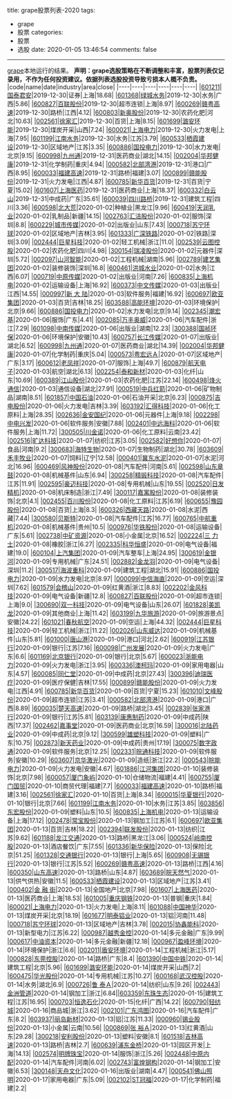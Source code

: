 
title: grape股票列表-2020
tags:
  - grape
  - 股票
categories:
  - 股票
  - 选股
date: 2020-01-05 13:46:54
comments: false

---

[grape](https://github.com/bejondshao/grape)本地运行的结果。
**声明：grape选股策略在不断调整和丰富，股票列表仅记录用，不作为任何投资建议。依据列表选股投资导致亏损本人概不负责。**
|code|name|date|industry|area|close|
|----|----|----|----|----|----|
|[601211](https://xueqiu.com/s/sh601211)|[国泰君安](https://www.lixinger.com/analytics/company/sh/601211/601211/detail/shareholders/nolimit)|2019-12-30|证券|上海|18.68|
|[601368](https://xueqiu.com/s/sh601368)|[绿城水务](https://www.lixinger.com/analytics/company/sh/601368/601368/detail/shareholders/nolimit)|2019-12-30|水务|广西|5.86|
|[600827](https://xueqiu.com/s/sh600827)|[百联股份](https://www.lixinger.com/analytics/company/sh/600827/600827/detail/shareholders/nolimit)|2019-12-30|超市连锁|上海|8.97|
|[600269](https://xueqiu.com/s/sh600269)|[赣粤高速](https://www.lixinger.com/analytics/company/sh/600269/600269/detail/shareholders/nolimit)|2019-12-30|路桥|江西|4.12|
|[600803](https://xueqiu.com/s/sh600803)|[新奥股份](https://www.lixinger.com/analytics/company/sh/600803/600803/detail/shareholders/nolimit)|2019-12-30|农药化肥|河北|10.63|
|[002561](https://xueqiu.com/s/sz002561)|[徐家汇](https://www.lixinger.com/analytics/company/sz/002561/256/detail/shareholders/nolimit)|2019-12-30|百货|上海|8.15|
|[601699](https://xueqiu.com/s/sh601699)|[潞安环能](https://www.lixinger.com/analytics/company/sh/601699/601699/detail/shareholders/nolimit)|2019-12-30|煤炭开采|山西|7.24|
|[600021](https://xueqiu.com/s/sh600021)|[上海电力](https://www.lixinger.com/analytics/company/sh/600021/600021/detail/shareholders/nolimit)|2019-12-30|火力发电|上海|7.95|
|[601199](https://xueqiu.com/s/sh601199)|[江南水务](https://www.lixinger.com/analytics/company/sh/601199/601199/detail/shareholders/nolimit)|2019-12-30|水务|江苏|3.79|
|[600533](https://xueqiu.com/s/sh600533)|[栖霞建设](https://www.lixinger.com/analytics/company/sh/600533/600533/detail/shareholders/nolimit)|2019-12-30|区域地产|江苏|3.35|
|[600886](https://xueqiu.com/s/sh600886)|[国投电力](https://www.lixinger.com/analytics/company/sh/600886/600886/detail/shareholders/nolimit)|2019-12-30|水力发电|北京|9.15|
|[600998](https://xueqiu.com/s/sh600998)|[九州通](https://www.lixinger.com/analytics/company/sh/600998/600998/detail/shareholders/nolimit)|2019-12-31|医药商业|湖北|14.15|
|[002004](https://xueqiu.com/s/sz002004)|[华邦健康](https://www.lixinger.com/analytics/company/sz/002004/2004/detail/shareholders/nolimit)|2019-12-31|化学制药|重庆|4.94|
|[000582](https://xueqiu.com/s/sz000582)|[北部湾港](https://www.lixinger.com/analytics/company/sz/000582/582/detail/shareholders/nolimit)|2019-12-31|港口|广西|8.95|
|[600033](https://xueqiu.com/s/sh600033)|[福建高速](https://www.lixinger.com/analytics/company/sh/600033/600033/detail/shareholders/nolimit)|2019-12-31|路桥|福建|3.07|
|[000899](https://xueqiu.com/s/sz000899)|[赣能股份](https://www.lixinger.com/analytics/company/sz/000899/899/detail/shareholders/nolimit)|2019-12-31|火力发电|江西|4.87|
|[600785](https://xueqiu.com/s/sh600785)|[新华百货](https://www.lixinger.com/analytics/company/sh/600785/600785/detail/shareholders/nolimit)|2019-12-31|百货|宁夏|15.02|
|[601607](https://xueqiu.com/s/sh601607)|[上海医药](https://www.lixinger.com/analytics/company/sh/601607/601607/detail/shareholders/nolimit)|2019-12-31|医药商业|上海|18.37|
|[600332](https://xueqiu.com/s/sh600332)|[白云山](https://www.lixinger.com/analytics/company/sh/600332/600332/detail/shareholders/nolimit)|2019-12-31|中成药|广东|35.61|
|[600039](https://xueqiu.com/s/sh600039)|[四川路桥](https://www.lixinger.com/analytics/company/sh/600039/600039/detail/shareholders/nolimit)|2019-12-31|建筑工程|四川|3.36|
|[600598](https://xueqiu.com/s/sh600598)|[北大荒](https://www.lixinger.com/analytics/company/sh/600598/600598/detail/shareholders/nolimit)|2020-01-02|种植业|黑龙江|9.96|
|[600419](https://xueqiu.com/s/sh600419)|[天润乳业](https://www.lixinger.com/analytics/company/sh/600419/600419/detail/shareholders/nolimit)|2020-01-02|乳制品|新疆|14.15|
|[002763](https://xueqiu.com/s/sz002763)|[汇洁股份](https://www.lixinger.com/analytics/company/sz/002763/2763/detail/shareholders/nolimit)|2020-01-02|服饰|深圳|8.8|
|[600229](https://xueqiu.com/s/sh600229)|[城市传媒](https://www.lixinger.com/analytics/company/sh/600229/600229/detail/shareholders/nolimit)|2020-01-02|出版业|山东|7.43|
|[000718](https://xueqiu.com/s/sz000718)|[苏宁环球](https://www.lixinger.com/analytics/company/sz/000718/718/detail/shareholders/nolimit)|2020-01-02|区域地产|吉林|3.95|
|[601333](https://xueqiu.com/s/sh601333)|[广深铁路](https://www.lixinger.com/analytics/company/sh/601333/601333/detail/shareholders/nolimit)|2020-01-02|铁路|深圳|3.09|
|[002444](https://xueqiu.com/s/sz002444)|[巨星科技](https://www.lixinger.com/analytics/company/sz/002444/2444/detail/shareholders/nolimit)|2020-01-02|轻工机械|浙江|11.0|
|[002539](https://xueqiu.com/s/sz002539)|[云图控股](https://www.lixinger.com/analytics/company/sz/002539/2539/detail/shareholders/nolimit)|2020-01-02|农药化肥|四川|4.98|
|[300154](https://xueqiu.com/s/sz300154)|[瑞凌股份](https://www.lixinger.com/analytics/company/sz/300154/300154/detail/shareholders/nolimit)|2020-01-02|元器件|深圳|5.72|
|[002097](https://xueqiu.com/s/sz002097)|[山河智能](https://www.lixinger.com/analytics/company/sz/002097/2097/detail/shareholders/nolimit)|2020-01-02|工程机械|湖南|5.96|
|[002789](https://xueqiu.com/s/sz002789)|[建艺集团](https://www.lixinger.com/analytics/company/sz/002789/2789/detail/shareholders/nolimit)|2020-01-02|装修装饰|深圳|16.8|
|[600461](https://xueqiu.com/s/sh600461)|[洪城水业](https://www.lixinger.com/analytics/company/sh/600461/600461/detail/shareholders/nolimit)|2020-01-02|水务|江西|6.07|
|[000719](https://xueqiu.com/s/sz000719)|[中原传媒](https://www.lixinger.com/analytics/company/sz/000719/719/detail/shareholders/nolimit)|2020-01-02|出版业|河南|7.26|
|[600835](https://xueqiu.com/s/sh600835)|[上海机电](https://www.lixinger.com/analytics/company/sh/600835/600835/detail/shareholders/nolimit)|2020-01-02|运输设备|上海|16.92|
|[600373](https://xueqiu.com/s/sh600373)|[中文传媒](https://www.lixinger.com/analytics/company/sh/600373/600373/detail/shareholders/nolimit)|2020-01-03|出版业|江西|14.55|
|[000997](https://xueqiu.com/s/sz000997)|[新 大 陆](https://www.lixinger.com/analytics/company/sz/000997/997/detail/shareholders/nolimit)|2020-01-03|软件服务|福建|16.92|
|[600697](https://xueqiu.com/s/sh600697)|[欧亚集团](https://www.lixinger.com/analytics/company/sh/600697/600697/detail/shareholders/nolimit)|2020-01-03|百货|吉林|18.25|
|[603588](https://xueqiu.com/s/sh603588)|[高能环境](https://www.lixinger.com/analytics/company/sh/603588/603588/detail/shareholders/nolimit)|2020-01-03|环境保护|北京|9.66|
|[600886](https://xueqiu.com/s/sh600886)|[国投电力](https://www.lixinger.com/analytics/company/sh/600886/600886/detail/shareholders/nolimit)|2020-01-02|水力发电|北京|9.14|
|[002345](https://xueqiu.com/s/sz002345)|[潮宏基](https://www.lixinger.com/analytics/company/sz/002345/234/detail/shareholders/nolimit)|2020-01-06|服饰|广东|4.41|
|[002085](https://xueqiu.com/s/sz002085)|[万丰奥威](https://www.lixinger.com/analytics/company/sz/002085/2085/detail/shareholders/nolimit)|2020-01-06|汽车配件|浙江|7.29|
|[601098](https://xueqiu.com/s/sh601098)|[中南传媒](https://www.lixinger.com/analytics/company/sh/601098/601098/detail/shareholders/nolimit)|2020-01-06|出版业|湖南|12.23|
|[300388](https://xueqiu.com/s/sz300388)|[国祯环保](https://www.lixinger.com/analytics/company/sz/300388/300388/detail/shareholders/nolimit)|2020-01-06|环境保护|安徽|10.43|
|[600757](https://xueqiu.com/s/sh600757)|[长江传媒](https://www.lixinger.com/analytics/company/sh/600757/600757/detail/shareholders/nolimit)|2020-01-07|出版业|湖北|6.52|
|[600998](https://xueqiu.com/s/sh600998)|[九州通](https://www.lixinger.com/analytics/company/sh/600998/600998/detail/shareholders/nolimit)|2020-01-07|医药商业|湖北|14.39|
|[002004](https://xueqiu.com/s/sz002004)|[华邦健康](https://www.lixinger.com/analytics/company/sz/002004/2004/detail/shareholders/nolimit)|2020-01-07|化学制药|重庆|5.04|
|[000573](https://xueqiu.com/s/sz000573)|[粤宏远Ａ](https://www.lixinger.com/analytics/company/sz/000573/573/detail/shareholders/nolimit)|2020-01-07|区域地产|广东|3.17|
|[600612](https://xueqiu.com/s/sh600612)|[老凤祥](https://www.lixinger.com/analytics/company/sh/600612/600612/detail/shareholders/nolimit)|2020-01-07|服饰|上海|49.7|
|[600879](https://xueqiu.com/s/sh600879)|[航天电子](https://www.lixinger.com/analytics/company/sh/600879/600879/detail/shareholders/nolimit)|2020-01-03|航空|湖北|6.13|
|[002254](https://xueqiu.com/s/sz002254)|[泰和新材](https://www.lixinger.com/analytics/company/sz/002254/2254/detail/shareholders/nolimit)|2020-01-03|化纤|山东|10.69|
|[600389](https://xueqiu.com/s/sh600389)|[江山股份](https://www.lixinger.com/analytics/company/sh/600389/600389/detail/shareholders/nolimit)|2020-01-03|农药化肥|江苏|22.14|
|[600498](https://xueqiu.com/s/sh600498)|[烽火通信](https://www.lixinger.com/analytics/company/sh/600498/600498/detail/shareholders/nolimit)|2020-01-03|通信设备|湖北|27.91|
|[000519](https://xueqiu.com/s/sz000519)|[中兵红箭](https://www.lixinger.com/analytics/company/sz/000519/519/detail/shareholders/nolimit)|2020-01-06|矿物制品|湖南|8.51|
|[601857](https://xueqiu.com/s/sh601857)|[中国石油](https://www.lixinger.com/analytics/company/sh/601857/601857/detail/shareholders/nolimit)|2020-01-06|石油开采|北京|6.23|
|[000875](https://xueqiu.com/s/sz000875)|[吉电股份](https://www.lixinger.com/analytics/company/sz/000875/875/detail/shareholders/nolimit)|2020-01-06|火力发电|吉林|3.39|
|[603192](https://xueqiu.com/s/sh603192)|[汇得科技](https://www.lixinger.com/analytics/company/sh/603192/603192/detail/shareholders/nolimit)|2020-01-06|化工原料|上海|28.35|
|[002636](https://xueqiu.com/s/sz002636)|[金安国纪](https://www.lixinger.com/analytics/company/sz/002636/2636/detail/shareholders/nolimit)|2020-01-06|元器件|上海|9.18|
|[002298](https://xueqiu.com/s/sz002298)|[中电兴发](https://www.lixinger.com/analytics/company/sz/002298/2298/detail/shareholders/nolimit)|2020-01-06|软件服务|安徽|7.88|
|[002401](https://xueqiu.com/s/sz002401)|[中远海科](https://www.lixinger.com/analytics/company/sz/002401/2401/detail/shareholders/nolimit)|2020-01-06|软件服务|上海|11.72|
|[300505](https://xueqiu.com/s/sz300505)|[川金诺](https://www.lixinger.com/analytics/company/sz/300505/300505/detail/shareholders/nolimit)|2020-01-06|化工原料|云南|23.42|
|[002516](https://xueqiu.com/s/sz002516)|[旷达科技](https://www.lixinger.com/analytics/company/sz/002516/2516/detail/shareholders/nolimit)|2020-01-07|纺织|江苏|3.05|
|[002582](https://xueqiu.com/s/sz002582)|[好想你](https://www.lixinger.com/analytics/company/sz/002582/2582/detail/shareholders/nolimit)|2020-01-07|食品|河南|9.2|
|[300683](https://xueqiu.com/s/sz300683)|[海特生物](https://www.lixinger.com/analytics/company/sz/300683/300683/detail/shareholders/nolimit)|2020-01-07|生物制药|湖北|30.78|
|[603609](https://xueqiu.com/s/sh603609)|[禾丰牧业](https://www.lixinger.com/analytics/company/sh/603609/603609/detail/shareholders/nolimit)|2020-01-07|饲料|辽宁|12.58|
|[000401](https://xueqiu.com/s/sz000401)|[冀东水泥](https://www.lixinger.com/analytics/company/sz/000401/401/detail/shareholders/nolimit)|2020-01-07|水泥|河北|16.96|
|[600469](https://xueqiu.com/s/sh600469)|[风神股份](https://www.lixinger.com/analytics/company/sh/600469/600469/detail/shareholders/nolimit)|2020-01-08|汽车配件|河南|5.61|
|[002598](https://xueqiu.com/s/sz002598)|[山东章鼓](https://www.lixinger.com/analytics/company/sz/002598/2598/detail/shareholders/nolimit)|2020-01-08|机械基件|山东|6.94|
|[300258](https://xueqiu.com/s/sz300258)|[精锻科技](https://www.lixinger.com/analytics/company/sz/300258/300258/detail/shareholders/nolimit)|2020-01-08|汽车配件|江苏|11.91|
|[002595](https://xueqiu.com/s/sz002595)|[豪迈科技](https://www.lixinger.com/analytics/company/sz/002595/2595/detail/shareholders/nolimit)|2020-01-08|专用机械|山东|19.55|
|[002520](https://xueqiu.com/s/sz002520)|[日发精机](https://www.lixinger.com/analytics/company/sz/002520/2520/detail/shareholders/nolimit)|2020-01-08|机床制造|浙江|7.49|
|[300117](https://xueqiu.com/s/sz300117)|[嘉寓股份](https://www.lixinger.com/analytics/company/sz/300117/300117/detail/shareholders/nolimit)|2020-01-08|装修装饰|北京|4.1|
|[002455](https://xueqiu.com/s/sz002455)|[百川股份](https://www.lixinger.com/analytics/company/sz/002455/2455/detail/shareholders/nolimit)|2020-01-08|化工原料|江苏|6.19|
|[600655](https://xueqiu.com/s/sh600655)|[豫园股份](https://www.lixinger.com/analytics/company/sh/600655/600655/detail/shareholders/nolimit)|2020-01-08|百货|上海|8.3|
|[600326](https://xueqiu.com/s/sh600326)|[西藏天路](https://www.lixinger.com/analytics/company/sh/600326/600326/detail/shareholders/nolimit)|2020-01-08|水泥|西藏|7.44|
|[300580](https://xueqiu.com/s/sz300580)|[贝斯特](https://www.lixinger.com/analytics/company/sz/300580/300580/detail/shareholders/nolimit)|2020-01-08|汽车配件|江苏|16.77|
|[600765](https://xueqiu.com/s/sh600765)|[中航重机](https://www.lixinger.com/analytics/company/sh/600765/600765/detail/shareholders/nolimit)|2020-01-08|机械基件|贵州|10.5|
|[000976](https://xueqiu.com/s/sz000976)|[华铁股份](https://www.lixinger.com/analytics/company/sz/000976/976/detail/shareholders/nolimit)|2020-01-08|运输设备|广东|5.61|
|[002738](https://xueqiu.com/s/sz002738)|[中矿资源](https://www.lixinger.com/analytics/company/sz/002738/2738/detail/shareholders/nolimit)|2020-01-08|小金属|北京|16.52|
|[002224](https://xueqiu.com/s/sz002224)|[三 力 士](https://www.lixinger.com/analytics/company/sz/002224/2224/detail/shareholders/nolimit)|2020-01-08|橡胶|浙江|6.27|
|[002335](https://xueqiu.com/s/sz002335)|[科华恒盛](https://www.lixinger.com/analytics/company/sz/002335/2335/detail/shareholders/nolimit)|2020-01-09|电气设备|福建|19.0|
|[600104](https://xueqiu.com/s/sh600104)|[上汽集团](https://www.lixinger.com/analytics/company/sh/600104/600104/detail/shareholders/nolimit)|2020-01-09|汽车整车|上海|24.95|
|[300619](https://xueqiu.com/s/sz300619)|[金银河](https://www.lixinger.com/analytics/company/sz/300619/300619/detail/shareholders/nolimit)|2020-01-09|专用机械|广东|24.51|
|[002882](https://xueqiu.com/s/sz002882)|[金龙羽](https://www.lixinger.com/analytics/company/sz/002882/2882/detail/shareholders/nolimit)|2020-01-09|电气设备|深圳|11.2|
|[300517](https://xueqiu.com/s/sz300517)|[海波重科](https://www.lixinger.com/analytics/company/sz/300517/300517/detail/shareholders/nolimit)|2020-01-09|建筑工程|湖北|15.91|
|[600886](https://xueqiu.com/s/sh600886)|[国投电力](https://www.lixinger.com/analytics/company/sh/600886/600886/detail/shareholders/nolimit)|2020-01-09|水力发电|北京|8.97|
|[000099](https://xueqiu.com/s/sz000099)|[中信海直](https://www.lixinger.com/analytics/company/sz/000099/99/detail/shareholders/nolimit)|2020-01-09|空运|深圳|7.62|
|[601579](https://xueqiu.com/s/sh601579)|[会稽山](https://www.lixinger.com/analytics/company/sh/601579/601579/detail/shareholders/nolimit)|2020-01-09|红黄酒|浙江|8.83|
|[002202](https://xueqiu.com/s/sz002202)|[金风科技](https://www.lixinger.com/analytics/company/sz/002202/2202/detail/shareholders/nolimit)|2020-01-09|电气设备|新疆|12.8|
|[600827](https://xueqiu.com/s/sh600827)|[百联股份](https://www.lixinger.com/analytics/company/sh/600827/600827/detail/shareholders/nolimit)|2020-01-09|超市连锁|上海|9.0|
|[300690](https://xueqiu.com/s/sz300690)|[双一科技](https://www.lixinger.com/analytics/company/sz/300690/300690/detail/shareholders/nolimit)|2020-01-09|电气设备|山东|26.07|
|[601828](https://xueqiu.com/s/sh601828)|[美凯龙](https://www.lixinger.com/analytics/company/sh/601828/601828/detail/shareholders/nolimit)|2020-01-09|其他商业|上海|11.42|
|[603199](https://xueqiu.com/s/sh603199)|[九华旅游](https://www.lixinger.com/analytics/company/sh/603199/603199/detail/shareholders/nolimit)|2020-01-09|旅游景点|安徽|24.22|
|[601021](https://xueqiu.com/s/sh601021)|[春秋航空](https://www.lixinger.com/analytics/company/sh/601021/601021/detail/shareholders/nolimit)|2020-01-09|空运|上海|44.32|
|[002444](https://xueqiu.com/s/sz002444)|[巨星科技](https://www.lixinger.com/analytics/company/sz/002444/2444/detail/shareholders/nolimit)|2020-01-09|轻工机械|浙江|11.22|
|[002026](https://xueqiu.com/s/sz002026)|[山东威达](https://www.lixinger.com/analytics/company/sz/002026/2026/detail/shareholders/nolimit)|2020-01-09|机械基件|山东|5.81|
|[601000](https://xueqiu.com/s/sh601000)|[唐山港](https://www.lixinger.com/analytics/company/sh/601000/601000/detail/shareholders/nolimit)|2020-01-09|港口|河北|2.62|
|[600919](https://xueqiu.com/s/sh600919)|[江苏银行](https://www.lixinger.com/analytics/company/sh/600919/600919/detail/shareholders/nolimit)|2020-01-09|银行|江苏|7.16|
|[600098](https://xueqiu.com/s/sh600098)|[广州发展](https://www.lixinger.com/analytics/company/sh/600098/600098/detail/shareholders/nolimit)|2020-01-09|火力发电|广东|6.6|
|[601169](https://xueqiu.com/s/sh601169)|[北京银行](https://www.lixinger.com/analytics/company/sh/601169/601169/detail/shareholders/nolimit)|2020-01-09|银行|北京|5.67|
|[600023](https://xueqiu.com/s/sh600023)|[浙能电力](https://www.lixinger.com/analytics/company/sh/600023/600023/detail/shareholders/nolimit)|2020-01-09|火力发电|浙江|3.95|
|[600336](https://xueqiu.com/s/sh600336)|[澳柯玛](https://www.lixinger.com/analytics/company/sh/600336/600336/detail/shareholders/nolimit)|2020-01-09|家用电器|山东|4.57|
|[600085](https://xueqiu.com/s/sh600085)|[同仁堂](https://www.lixinger.com/analytics/company/sh/600085/600085/detail/shareholders/nolimit)|2020-01-09|中成药|北京|27.43|
|[300396](https://xueqiu.com/s/sz300396)|[迪瑞医疗](https://www.lixinger.com/analytics/company/sz/300396/300396/detail/shareholders/nolimit)|2020-01-09|医疗保健|吉林|17.55|
|[000899](https://xueqiu.com/s/sz000899)|[赣能股份](https://www.lixinger.com/analytics/company/sz/000899/899/detail/shareholders/nolimit)|2020-01-09|火力发电|江西|4.91|
|[600785](https://xueqiu.com/s/sh600785)|[新华百货](https://www.lixinger.com/analytics/company/sh/600785/600785/detail/shareholders/nolimit)|2020-01-09|百货|宁夏|15.23|
|[601010](https://xueqiu.com/s/sh601010)|[文峰股份](https://www.lixinger.com/analytics/company/sh/601010/601010/detail/shareholders/nolimit)|2020-01-09|超市连锁|江苏|3.41|
|[000582](https://xueqiu.com/s/sz000582)|[北部湾港](https://www.lixinger.com/analytics/company/sz/000582/582/detail/shareholders/nolimit)|2020-01-09|港口|广西|8.89|
|[600035](https://xueqiu.com/s/sh600035)|[楚天高速](https://www.lixinger.com/analytics/company/sh/600035/600035/detail/shareholders/nolimit)|2020-01-09|路桥|湖北|3.45|
|[002839](https://xueqiu.com/s/sz002839)|[张家港行](https://www.lixinger.com/analytics/company/sz/002839/2839/detail/shareholders/nolimit)|2020-01-09|银行|江苏|5.81|
|[603139](https://xueqiu.com/s/sh603139)|[康惠制药](https://www.lixinger.com/analytics/company/sh/603139/603139/detail/shareholders/nolimit)|2020-01-09|中成药|陕西|17.37|
|[002462](https://xueqiu.com/s/sz002462)|[嘉事堂](https://www.lixinger.com/analytics/company/sz/002462/2462/detail/shareholders/nolimit)|2020-01-09|医药商业|北京|16.59|
|[300016](https://xueqiu.com/s/sz300016)|[北陆药业](https://www.lixinger.com/analytics/company/sz/300016/300016/detail/shareholders/nolimit)|2020-01-09|中成药|北京|9.12|
|[300599](https://xueqiu.com/s/sz300599)|[雄塑科技](https://www.lixinger.com/analytics/company/sz/300599/300599/detail/shareholders/nolimit)|2020-01-09|塑料|广东|10.75|
|[002873](https://xueqiu.com/s/sz002873)|[新天药业](https://www.lixinger.com/analytics/company/sz/002873/2873/detail/shareholders/nolimit)|2020-01-09|中成药|贵州|17.19|
|[300075](https://xueqiu.com/s/sz300075)|[数字政通](https://www.lixinger.com/analytics/company/sz/300075/300075/detail/shareholders/nolimit)|2020-01-09|软件服务|北京|12.25|
|[002331](https://xueqiu.com/s/sz002331)|[皖通科技](https://www.lixinger.com/analytics/company/sz/002331/2331/detail/shareholders/nolimit)|2020-01-09|软件服务|安徽|10.29|
|[603607](https://xueqiu.com/s/sh603607)|[京华激光](https://www.lixinger.com/analytics/company/sh/603607/603607/detail/shareholders/nolimit)|2020-01-09|造纸|浙江|22.2|
|[000543](https://xueqiu.com/s/sz000543)|[皖能电力](https://www.lixinger.com/analytics/company/sz/000543/543/detail/shareholders/nolimit)|2020-01-09|火力发电|安徽|4.67|
|[601886](https://xueqiu.com/s/sh601886)|[江河集团](https://www.lixinger.com/analytics/company/sh/601886/601886/detail/shareholders/nolimit)|2020-01-10|装修装饰|北京|7.98|
|[600057](https://xueqiu.com/s/sh600057)|[厦门象屿](https://www.lixinger.com/analytics/company/sh/600057/600057/detail/shareholders/nolimit)|2020-01-10|仓储物流|福建|4.41|
|[600755](https://xueqiu.com/s/sh600755)|[厦门国贸](https://www.lixinger.com/analytics/company/sh/600755/600755/detail/shareholders/nolimit)|2020-01-10|商贸代理|福建|7.7|
|[600033](https://xueqiu.com/s/sh600033)|[福建高速](https://www.lixinger.com/analytics/company/sh/600033/600033/detail/shareholders/nolimit)|2020-01-10|路桥|福建|3.16|
|[002561](https://xueqiu.com/s/sz002561)|[徐家汇](https://www.lixinger.com/analytics/company/sz/002561/2561/detail/shareholders/nolimit)|2020-01-10|百货|上海|8.34|
|[600015](https://xueqiu.com/s/sh600015)|[华夏银行](https://www.lixinger.com/analytics/company/sh/600015/600015/detail/shareholders/nolimit)|2020-01-10|银行|北京|7.66|
|[601199](https://xueqiu.com/s/sh601199)|[江南水务](https://www.lixinger.com/analytics/company/sh/601199/601199/detail/shareholders/nolimit)|2020-01-10|水务|江苏|3.85|
|[603856](https://xueqiu.com/s/sh603856)|[东宏股份](https://www.lixinger.com/analytics/company/sh/603856/603856/detail/shareholders/nolimit)|2020-01-09|塑料|山东|10.5|
|[600835](https://xueqiu.com/s/sh600835)|[上海机电](https://www.lixinger.com/analytics/company/sh/600835/600835/detail/shareholders/nolimit)|2020-01-13|运输设备|上海|17.12|
|[002478](https://xueqiu.com/s/sz002478)|[常宝股份](https://www.lixinger.com/analytics/company/sz/002478/2478/detail/shareholders/nolimit)|2020-01-13|钢加工|江苏|6.1|
|[600697](https://xueqiu.com/s/sh600697)|[欧亚集团](https://www.lixinger.com/analytics/company/sh/600697/600697/detail/shareholders/nolimit)|2020-01-13|百货|吉林|18.22|
|[002394](https://xueqiu.com/s/sz002394)|[联发股份](https://www.lixinger.com/analytics/company/sz/002394/2394/detail/shareholders/nolimit)|2020-01-13|纺织|江苏|9.62|
|[601188](https://xueqiu.com/s/sh601188)|[龙江交通](https://www.lixinger.com/analytics/company/sh/601188/601188/detail/shareholders/nolimit)|2020-01-13|路桥|黑龙江|3.06|
|[000524](https://xueqiu.com/s/sz000524)|[岭南控股](https://www.lixinger.com/analytics/company/sz/000524/524/detail/shareholders/nolimit)|2020-01-13|酒店餐饮|广东|7.55|
|[601336](https://xueqiu.com/s/sh601336)|[新华保险](https://www.lixinger.com/analytics/company/sh/601336/601336/detail/shareholders/nolimit)|2020-01-13|保险|北京|51.25|
|[601328](https://xueqiu.com/s/sh601328)|[交通银行](https://www.lixinger.com/analytics/company/sh/601328/601328/detail/shareholders/nolimit)|2020-01-13|银行|上海|5.65|
|[600908](https://xueqiu.com/s/sh600908)|[无锡银行](https://www.lixinger.com/analytics/company/sh/600908/600908/detail/shareholders/nolimit)|2020-01-13|银行|江苏|5.52|
|[600269](https://xueqiu.com/s/sh600269)|[赣粤高速](https://www.lixinger.com/analytics/company/sh/600269/600269/detail/shareholders/nolimit)|2020-01-13|路桥|江西|4.16|
|[600350](https://xueqiu.com/s/sh600350)|[山东高速](https://www.lixinger.com/analytics/company/sh/600350/600350/detail/shareholders/nolimit)|2020-01-13|路桥|山东|4.87|
|[603689](https://xueqiu.com/s/sh603689)|[皖天然气](https://www.lixinger.com/analytics/company/sh/603689/603689/detail/shareholders/nolimit)|2020-01-13|供气供热|安徽|11.5|
|[600533](https://xueqiu.com/s/sh600533)|[栖霞建设](https://www.lixinger.com/analytics/company/sh/600533/600533/detail/shareholders/nolimit)|2020-01-13|区域地产|江苏|3.41|
|[000402](https://xueqiu.com/s/sz000402)|[金 融 街](https://www.lixinger.com/analytics/company/sz/000402/402/detail/shareholders/nolimit)|2020-01-13|全国地产|北京|7.98|
|[601607](https://xueqiu.com/s/sh601607)|[上海医药](https://www.lixinger.com/analytics/company/sh/601607/601607/detail/shareholders/nolimit)|2020-01-13|医药商业|上海|18.53|
|[601005](https://xueqiu.com/s/sh601005)|[重庆钢铁](https://www.lixinger.com/analytics/company/sh/601005/601005/detail/shareholders/nolimit)|2020-01-13|普钢|重庆|1.84|
|[600021](https://xueqiu.com/s/sh600021)|[上海电力](https://www.lixinger.com/analytics/company/sh/600021/600021/detail/shareholders/nolimit)|2020-01-13|火力发电|上海|8.11|
|[601088](https://xueqiu.com/s/sh601088)|[中国神华](https://www.lixinger.com/analytics/company/sh/601088/601088/detail/shareholders/nolimit)|2020-01-13|煤炭开采|北京|18.19|
|[601677](https://xueqiu.com/s/sh601677)|[明泰铝业](https://www.lixinger.com/analytics/company/sh/601677/601677/detail/shareholders/nolimit)|2020-01-13|铝|河南|11.48|
|[000718](https://xueqiu.com/s/sz000718)|[苏宁环球](https://www.lixinger.com/analytics/company/sz/000718/718/detail/shareholders/nolimit)|2020-01-13|区域地产|吉林|3.78|
|[002015](https://xueqiu.com/s/sz002015)|[协鑫能科](https://www.lixinger.com/analytics/company/sz/002015/2015/detail/shareholders/nolimit)|2020-01-13|新型电力|江苏|6.22|
|[000987](https://xueqiu.com/s/sz000987)|[越秀金控](https://www.lixinger.com/analytics/company/sz/000987/987/detail/shareholders/nolimit)|2020-01-14|多元金融|广东|9.99|
|[000617](https://xueqiu.com/s/sz000617)|[中油资本](https://www.lixinger.com/analytics/company/sz/000617/617/detail/shareholders/nolimit)|2020-01-14|多元金融|新疆|12.18|
|[000967](https://xueqiu.com/s/sz000967)|[盈峰环境](https://www.lixinger.com/analytics/company/sz/000967/967/detail/shareholders/nolimit)|2020-01-14|环境保护|浙江|6.6|
|[002011](https://xueqiu.com/s/sz002011)|[盾安环境](https://www.lixinger.com/analytics/company/sz/002011/2011/detail/shareholders/nolimit)|2020-01-14|工程机械|浙江|5.17|
|[000828](https://xueqiu.com/s/sz000828)|[东莞控股](https://www.lixinger.com/analytics/company/sz/000828/828/detail/shareholders/nolimit)|2020-01-14|路桥|广东|8.4|
|[601390](https://xueqiu.com/s/sh601390)|[中国中铁](https://www.lixinger.com/analytics/company/sh/601390/601390/detail/shareholders/nolimit)|2020-01-14|建筑工程|北京|5.96|
|[601699](https://xueqiu.com/s/sh601699)|[潞安环能](https://www.lixinger.com/analytics/company/sh/601699/601699/detail/shareholders/nolimit)|2020-01-14|煤炭开采|山西|7.2|
|[600475](https://xueqiu.com/s/sh600475)|[华光股份](https://www.lixinger.com/analytics/company/sh/600475/600475/detail/shareholders/nolimit)|2020-01-14|专用机械|江苏|10.27|
|[600168](https://xueqiu.com/s/sh600168)|[武汉控股](https://www.lixinger.com/analytics/company/sh/600168/600168/detail/shareholders/nolimit)|2020-01-14|水务|湖北|6.9|
|[000726](https://xueqiu.com/s/sz000726)|[鲁 泰Ａ](https://www.lixinger.com/analytics/company/sz/000726/726/detail/shareholders/nolimit)|2020-01-14|纺织|山东|9.26|
|[002443](https://xueqiu.com/s/sz002443)|[金洲管道](https://www.lixinger.com/analytics/company/sz/002443/2443/detail/shareholders/nolimit)|2020-01-14|钢加工|浙江|6.84||[603359](https://xueqiu.com/s/sh603359)|[东珠生态](https://www.lixinger.com/analytics/company/sh/603359/603359/detail/shareholders/nolimit)|2020-01-15|建筑工程|江苏|16.95|
|[000703](https://xueqiu.com/s/sz000703)|[恒逸石化](https://www.lixinger.com/analytics/company/sz/000703/703/detail/shareholders/nolimit)|2020-01-15|化纤|广西|14.22|
|[600790](https://xueqiu.com/s/sh600790)|[轻纺城](https://www.lixinger.com/analytics/company/sh/600790/600790/detail/shareholders/nolimit)|2020-01-16|商品城|浙江|3.62|
|[002101](https://xueqiu.com/s/sz002101)|[广东鸿图](https://www.lixinger.com/analytics/company/sz/002101/2101/detail/shareholders/nolimit)|2020-01-16|汽车配件|广东|8.2|
|[603937](https://xueqiu.com/s/sh603937)|[丽岛新材](https://www.lixinger.com/analytics/company/sh/603937/603937/detail/shareholders/nolimit)|2020-01-13|铝|江苏|11.33|
|[000960](https://xueqiu.com/s/sz000960)|[锡业股份](https://www.lixinger.com/analytics/company/sz/000960/960/detail/shareholders/nolimit)|2020-01-13|小金属|云南|10.56|
|[000869](https://xueqiu.com/s/sz000869)|[张 裕Ａ](https://www.lixinger.com/analytics/company/sz/000869/869/detail/shareholders/nolimit)|2020-01-13|红黄酒|山东|29.28|
|[300218](https://xueqiu.com/s/sz300218)|[安利股份](https://www.lixinger.com/analytics/company/sz/300218/300218/detail/shareholders/nolimit)|2020-01-13|塑料|安徽|8.1|
|[601518](https://xueqiu.com/s/sh601518)|[吉林高速](https://www.lixinger.com/analytics/company/sh/601518/601518/detail/shareholders/nolimit)|2020-01-13|路桥|吉林|2.7|
|[600639](https://xueqiu.com/s/sh600639)|[浦东金桥](https://www.lixinger.com/analytics/company/sh/600639/600639/detail/shareholders/nolimit)|2020-01-13|园区开发|上海|14.13|
|[002574](https://xueqiu.com/s/sz002574)|[明牌珠宝](https://www.lixinger.com/analytics/company/sz/002574/2574/detail/shareholders/nolimit)|2020-01-14|服饰|浙江|5.26|
|[002448](https://xueqiu.com/s/sz002448)|[中原内配](https://www.lixinger.com/analytics/company/sz/002448/2448/detail/shareholders/nolimit)|2020-01-14|汽车配件|河南|6.02|
|[002743](https://xueqiu.com/s/sz002743)|[富煌钢构](https://www.lixinger.com/analytics/company/sz/002743/2743/detail/shareholders/nolimit)|2020-01-14|钢加工|安徽|6.53|
|[300148](https://xueqiu.com/s/sz300148)|[天舟文化](https://www.lixinger.com/analytics/company/sz/300148/300148/detail/shareholders/nolimit)|2020-01-16|出版业|湖南|4.47|
|[000541](https://xueqiu.com/s/sz000541)|[佛山照明](https://www.lixinger.com/analytics/company/sz/000541/541/detail/shareholders/nolimit)|2020-01-17|家用电器|广东|5.09|
|[002102](https://xueqiu.com/s/sz002102)|[ST冠福](https://www.lixinger.com/analytics/company/sz/002102/2102/detail/shareholders/nolimit)|2020-01-17|化学制药|福建|2.2|
